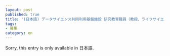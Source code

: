 ```yaml
---
layout: post
published: true
title: '(日本語) データサイエンス共同利用基盤施設 研究教育職員（教授、ライフサイエンス統合データベースセンター) 募集のお知らせ'
tags:
- 募集
category: en
---
```

Sorry, this entry is only available in 日本語.